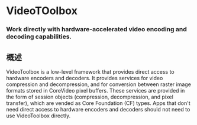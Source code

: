# VideoTOolbox
### Work directly with hardware-accelerated video encoding and decoding capabilities.
## 概述
VideoToolbox is a low-level framework that provides direct access to hardware encoders and decoders. It provides services for video compression and decompression, and for conversion between raster image formats stored in CoreVideo pixel buffers. These services are provided in the form of session objects (compression, decompression, and pixel transfer), which are vended as Core Foundation (CF) types. Apps that don't need direct access to hardware encoders and decoders should not need to use VideoToolbox directly.
